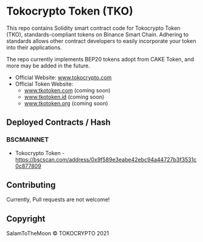 # Tokocrypto Token (TKO)

This repo contains Solidity smart contract code for Tokocrypto Token (TKO), standards-compliant tokens on Binance Smart Chain. Adhering to standards allows other contract developers to easily incorporate your token into their applications.

The repo currently implements BEP20 tokens adopt from CAKE Token, and more may be added in the future.

* Official Website: www.tokocrypto.com
* Official Token Website: 
  *  www.tkotoken.com (coming soon)
  *  www.tkotoken.id (coming soon)
  *  www.tkotoken.org (coming soon)


## Deployed Contracts / Hash
### BSCMAINNET
- Tokocrypto Token - https://bscscan.com/address/0x9f589e3eabe42ebc94a44727b3f3531c0c877809

## Contributing
Currently, Pull requests are not welcome!

## Copyright
SalamToTheMoon &copy; TOKOCRYPTO 2021
